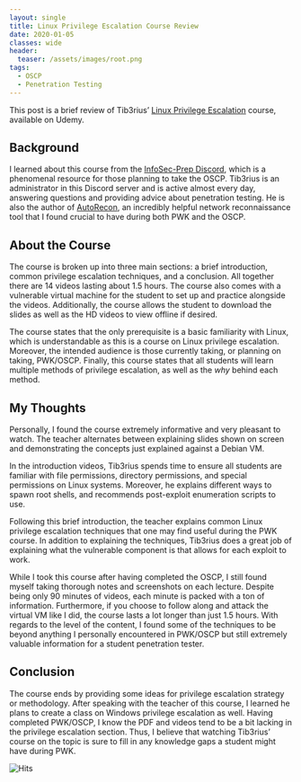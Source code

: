 ```yaml
---
layout: single
title: Linux Privilege Escalation Course Review
date: 2020-01-05
classes: wide
header:
  teaser: /assets/images/root.png
tags:
  - OSCP
  - Penetration Testing
---
```



This post is a brief review of Tib3rius’ [Linux Privilege Escalation](https://www.udemy.com/course/linux-privilege-escalation/?referralCode=0B0B7AA1E52B4B7F4C06) course, available on Udemy.  

## Background   

I learned about this course from the [InfoSec-Prep Discord]( https://discord.gg/KUBnsG), which is a phenomenal resource for those planning to take the OSCP. Tib3rius is an administrator in this Discord server and is active almost every day, answering questions and providing advice about penetration testing. He is also the author of [AutoRecon](https://github.com/Tib3rius/AutoRecon), an incredibly helpful network reconnaissance tool that I found crucial to have during both PWK and the OSCP.   

## About the Course   

The course is broken up into three main sections: a brief introduction, common privilege escalation techniques, and a conclusion. All together there are 14 videos lasting about 1.5 hours. The course also comes with a vulnerable virtual machine for the student to set up and practice alongside the videos. Additionally, the course allows the student to download the slides as well as the HD videos to view offline if desired.  

The course states that the only prerequisite is a basic familiarity with Linux, which is understandable as this is a course on Linux privilege escalation. Moreover, the intended audience is those currently taking, or planning on taking, PWK/OSCP. Finally, this course states that all students will learn multiple methods of privilege escalation, as well as the *why* behind each method.  

## My Thoughts  

Personally, I found the course extremely informative and very pleasant to watch. The teacher alternates between explaining slides shown on screen and demonstrating the concepts just explained against a Debian VM.  

In the introduction videos, Tib3rius spends time to ensure all students are familiar with file permissions, directory permissions, and special permissions on Linux systems. Moreover, he explains different ways to spawn root shells, and recommends post-exploit enumeration scripts to use.  

Following this brief introduction, the teacher explains common Linux privilege escalation techniques that one may find useful during the PWK course. In addition to explaining the techniques, Tib3rius does a great job of explaining what the vulnerable component is that allows for each exploit to work.  

While I took this course after having completed the OSCP, I still found myself taking thorough notes and screenshots on each lecture. Despite being only 90 minutes of videos, each minute is packed with a ton of information. Furthermore, if you choose to follow along and attack the virtual VM like I did, the course lasts a lot longer than just 1.5 hours. With regards to the level of the content, I found some of the techniques to be beyond anything I personally encountered in PWK/OSCP but still extremely valuable information for a student penetration tester. 

## Conclusion  

The course ends by providing some ideas for privilege escalation strategy or methodology. After speaking with the teacher of this course, I learned he plans to create a class on Windows privilege escalation as well. Having completed PWK/OSCP, I know the PDF and videos tend to be a bit lacking in the privilege escalation section. Thus, I believe that watching Tib3rius’ course on the topic is sure to fill in any knowledge gaps a student might have during PWK.  


![Hits](https://hitcounter.pythonanywhere.com/count/tag.svg?url=https%3A%2F%2Fcinzinga.github.io%2Ftib-course-review%2F)